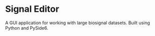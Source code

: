 # Signal Editor

A GUI application for working with large biosignal datasets. Built using Python and PySide6.

